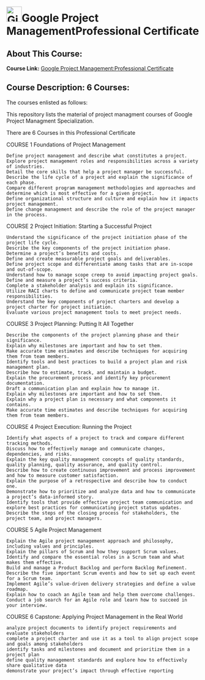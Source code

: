 # <a href="https://github.com/bdfd"><img height=40 src="https://cdn.jsdelivr.net/gh/bdfd/Personal_Image_Repo/4.Stamp/BDFD_Stamp.png" alt="GitHub Followers" /></a>Google Project ManagementProfessional Certificate

## About This Course:

**Course Link:** [Google Project Management:Professional Certificate](https://www.coursera.org/professional-certificates/google-project-management)

## Course Description: 6 Courses:

The courses enlisted as follows:

This repository lists the material of project managment courses of Google Project Managment Specialization.

There are 6 Courses in this Professional Certificate

COURSE 1
Foundations of Project Management

    Define project management and describe what constitutes a project.
    Explore project management roles and responsibilities across a variety of industries.
    Detail the core skills that help a project manager be successful.
    Describe the life cycle of a project and explain the significance of each phase.
    Compare different program management methodologies and approaches and determine which is most effective for a given project.
    Define organizational structure and culture and explain how it impacts project management.
    Define change management and describe the role of the project manager in the process.

COURSE 2
Project Initiation: Starting a Successful Project

    Understand the significance of the project initiation phase of the project life cycle.
    Describe the key components of the project initiation phase.
    Determine a project’s benefits and costs.
    Define and create measurable project goals and deliverables.
    Define project scope and differentiate among tasks that are in-scope and out-of-scope.
    Understand how to manage scope creep to avoid impacting project goals.
    Define and measure a project’s success criteria.
    Complete a stakeholder analysis and explain its significance.
    Utilize RACI charts to define and communicate project team member responsibilities.
    Understand the key components of project charters and develop a project charter for project initiation.
    Evaluate various project management tools to meet project needs.

COURSE 3
Project Planning: Putting It All Together

    Describe the components of the project planning phase and their significance.
    Explain why milestones are important and how to set them.
    Make accurate time estimates and describe techniques for acquiring them from team members.
    Identify tools and best practices to build a project plan and risk management plan.
    Describe how to estimate, track, and maintain a budget.
    Explain the procurement process and identify key procurement documentation.
    Draft a communication plan and explain how to manage it.
    Explain why milestones are important and how to set them.
    Explain why a project plan is necessary and what components it contains.
    Make accurate time estimates and describe techniques for acquiring them from team members.

COURSE 4
Project Execution: Running the Project

    Identify what aspects of a project to track and compare different tracking methods.
    Discuss how to effectively manage and communicate changes, dependencies, and risks.
    Explain the key quality management concepts of quality standards, quality planning, quality assurance, and quality control.
    Describe how to create continuous improvement and process improvement and how to measure customer satisfaction.
    Explain the purpose of a retrospective and describe how to conduct one.
    Demonstrate how to prioritize and analyze data and how to communicate a project’s data-informed story.
    Identify tools that provide effective project team communication and explore best practices for communicating project status updates.
    Describe the steps of the closing process for stakeholders, the project team, and project managers.

COURSE 5
Agile Project Management

    Explain the Agile project management approach and philosophy, including values and principles.
    Explain the pillars of Scrum and how they support Scrum values.
    Identify and compare the essential roles in a Scrum team and what makes them effective.
    Build and manage a Product Backlog and perform Backlog Refinement.
    Describe the five important Scrum events and how to set up each event for a Scrum team.
    Implement Agile’s value-driven delivery strategies and define a value roadmap.
    Explain how to coach an Agile team and help them overcome challenges.
    Conduct a job search for an Agile role and learn how to succeed in your interview.

COURSE 6
Capstone: Applying Project Management in the Real World

    analyze project documents to identify project requirements and evaluate stakeholders
    complete a project charter and use it as a tool to align project scope and goals among stakeholders
    identify tasks and milestones and document and prioritize them in a project plan
    define quality management standards and explore how to effectively share qualitative data
    demonstrate your project’s impact through effective reporting

